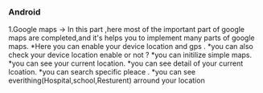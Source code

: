 ### Android 
1.Google maps ->
In this part ,here most of the important part of google maps are completed,and it's helps you to implement many parts  of google maps.
*Here you can enable your device location and gps .
*you can also check your device location enable or not ?
*you can initilize simple maps.
*you can see your current location.
*you can see detail of your current lcoation.
*you can search specific pleace .
*you can see everithing(Hospital,school,Resturent) arround your location

